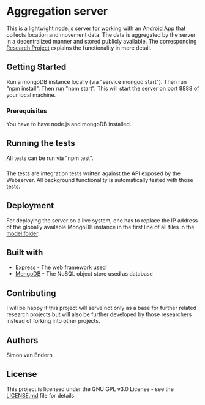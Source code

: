 # Aggregation server
This is a lightwight node.js server for working with an [Android App](https://github.com/SimonVanEndern/location-app) that collects location and movement data. The data is aggregated by the server in a decentralized manner and stored publicly available. The corresponding [Research Project](https://github.com/SimonVanEndern/tum-thesis-latex) explains the functionality in more detail.

## Getting Started
Run a mongoDB instance locally (via "service mongod start").
Then run "npm install".
Then run "npm start".
This will start the server on port 8888 of your local machine.

### Prerequisites
You have to have node.js and mongoDB installed.

## Running the tests
All tests can be run via "npm test".

###
The tests are integration tests written against the API exposed by the Webserver.
All background functionality is automatically tested with those tests.

## Deployment
For deploying the server on a live system, one has to replace the IP address of the globally available MongoDB instance in the first line of all files in the [model folder](/model).

## Built with

* [Express](https://expressjs.com/) - The web framework used
* [MongoDB](https://www.mongodb.com/) - The NoSQL object store used as database

## Contributing

I will be happy if this project will serve not only as a base for further related research projects but will also be further developed by those researchers instead of forking into other projects.

## Authors

Simon van Endern

## License

This project is licensed under the GNU GPL v3.0 License - see the [LICENSE.md](LICENSE.md) file for details
